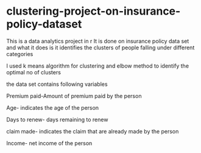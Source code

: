# clustering-project-on-insurance-policy-dataset
This is a data analytics project in r
It is done on insurance policy data set and what it does is it identifies the clusters of people falling under different categories

I used k means algorithm for clustering and elbow method to identify the optimal no of clusters 

the data set contains following variables

Premium paid-Amount of premium paid by the person

Age- indicates the age of the person

Days to renew- days remaining to renew 

claim made- indicates the claim that are already made by the person

Income- net income of the person
